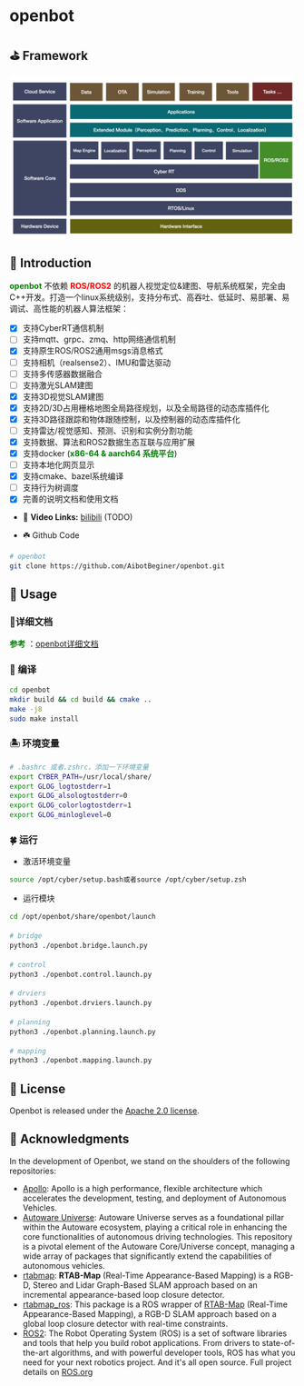 # openbot

## :golf: Framework

![openbot_framework](./images/openbot.jpeg)

## :seedling:  Introduction

**<font color='green'>openbot</font>** 不依赖 **<font color='red'>ROS/ROS2</font>** 的机器人视觉定位&建图、导航系统框架，完全由C++开发。打造一个linux系统级别，支持分布式、高吞吐、低延时、易部署、易调试、高性能的机器人算法框架：

- [x] 支持CyberRT通信机制
- [ ] 支持mqtt、grpc、zmq、http网络通信机制
- [x] 支持原生ROS/ROS2通用msgs消息格式
- [ ] 支持相机（realsense2）、IMU和雷达驱动
- [ ] 支持多传感器数据融合
- [ ] 支持激光SLAM建图
- [x] 支持3D视觉SLAM建图
- [x] 支持2D/3D占用栅格地图全局路径规划，以及全局路径的动态库插件化 
- [x] 支持3D路径跟踪和物体跟随控制，以及控制器的动态库插件化 
- [ ] 支持雷达/视觉感知、预测、识别和实例分割功能
- [x] 支持数据、算法和ROS2数据生态互联与应用扩展
- [x] 支持docker (**<font color='green'>x86-64 & aarch64 系统平台</font>**)
- [ ] 支持本地化网页显示
- [x] 支持cmake、bazel系统编译
- [ ] 支持行为树调度 
- [x] 完善的说明文档和使用文档  

* :link: **Video Links:**  [bilibili](TODO) (TODO)



* :shamrock: Github Code

```bash
# openbot
git clone https://github.com/AibotBeginer/openbot.git
```

## :house_with_garden: Usage

### :tanabata_tree:详细文档

**<font color='green'>参考</font>** ：[openbot详细文档](https://openbot-doc.readthedocs.io/en/latest/)

### :cactus: 编译

```bash
cd openbot
mkdir build && cd build && cmake ..
make -j8
sudo make install
```

### :desert_island: 环境变量

```bash
# .bashrc 或者.zshrc，添加一下环境变量
export CYBER_PATH=/usr/local/share/
export GLOG_logtostderr=1
export GLOG_alsologtostderr=0
export GLOG_colorlogtostderr=1
export GLOG_minloglevel=0
```

### :four_leaf_clover: 运行

* 激活环境变量

```bash
source /opt/cyber/setup.bash或者source /opt/cyber/setup.zsh
```

* 运行模块

```bash
cd /opt/openbot/share/openbot/launch

# bridge
python3 ./openbot.bridge.launch.py

# control
python3 ./openbot.control.launch.py

# drviers
python3 ./openbot.drviers.launch.py

# planning
python3 ./openbot.planning.launch.py

# mapping
python3 ./openbot.mapping.launch.py
```

## :leaves: License

Openbot is released under the [Apache 2.0 license](https://github.com/AibotBeginer/openbot/blob/main/LICENSE).

## :turtle: Acknowledgments

In the development of Openbot, we stand on the shoulders of the following repositories:

* [Apollo](https://github.com/ApolloAuto/apollo): Apollo is a high performance, flexible architecture which accelerates the development, testing, and deployment of Autonomous Vehicles.
* [Autoware Universe](https://github.com/autowarefoundation/autoware.universe): Autoware Universe serves as a foundational pillar within the Autoware ecosystem, playing a critical role in enhancing the core functionalities of autonomous driving technologies. This repository is a pivotal element of the Autoware Core/Universe concept, managing a wide array of packages that significantly extend the capabilities of autonomous vehicles.
* [rtabmap](https://github.com/introlab/rtabmap): **RTAB-Map** (Real-Time Appearance-Based Mapping) is a RGB-D, Stereo and Lidar Graph-Based SLAM approach based on an incremental appearance-based loop closure detector. 
* [rtabmap_ros](https://github.com/introlab/rtabmap_ros): This package is a ROS wrapper of [RTAB-Map](http://introlab.github.io/rtabmap) (Real-Time Appearance-Based Mapping), a RGB-D SLAM approach based on a global loop closure detector with real-time constraints.
* [ROS2](https://github.com/ros2): The Robot Operating System (ROS) is a set of software libraries and tools that help you build robot applications. From drivers to state-of-the-art algorithms, and with powerful developer tools, ROS has what you need for your next robotics project. And it's all open source. Full project details on [ROS.org](https://ros.org/)



